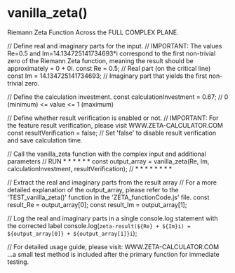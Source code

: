 # vanilla_zeta()
Riemann Zeta Function Across the FULL COMPLEX PLANE.

// Define real and imaginary parts for the input.
// IMPORTANT: The values Re=0.5 and Im=14.134725141734693*i correspond to the first non-trivial zero of the Riemann Zeta function, meaning the result should be approximately = 0 + 0i.
const Re = 0.5; // Real part (on the critical line)
const Im = 14.134725141734693; // Imaginary part that yields the first non-trivial zero.

// Define the calculation investment.
const calculationInvestment = 0.67; // 0 (minimum) <= value <= 1 (maximum)

// Define whether result verification is enabled or not.
// IMPORTANT: For the feature result verification, please visit WWW.ZETA-CALCULATOR.COM
const resultVerification = false; // Set 'false' to disable result verification and save calculation time.

// Call the vanilla_zeta function with the complex input and additional parameters
// RUN * * * * * *
const output_array = vanilla_zeta(Re, Im, calculationInvestment, resultVerification);
// * * * * * * * *

// Extract the real and imaginary parts from the result array
// For a more detailed explanation of the output_array, please refer to the 'TEST_vanilla_zeta()' function in the 'ZETA_functionCode.js' file.
const result_Re = output_array[0];
const result_Im = output_array[1];

// Log the real and imaginary parts in a single console.log statement with the corrected label
console.log(`zeta-result(${Re} + ${Im}i) = ${output_array[0]} + ${output_array[1]}i`);

// For detailed usage guide, please visit: WWW.ZETA-CALCULATOR.COM ...a small test method is included after the primary function for immediate testing.
